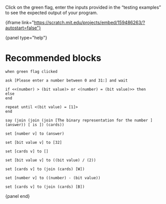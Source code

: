 Click on the green flag, enter the inputs provided in the “testing examples” to see the expected output of your program.

{iframe link="https://scratch.mit.edu/projects/embed/159486263/?autostart=false"}

{panel type="help"}

# Recommended blocks

```scratch
when green flag clicked

ask [Please enter a number between 0 and 31:] and wait

if <<(number) > (bit value)> or <(number) = (bit value)>> then
else
end

repeat until <(bit value) = [1]>
end

say (join (join (join [The binary representation for the number ] (answer)) [ is ]) (cards))
```

```scratch
set [number v] to (answer)

set [bit value v] to [32]

set [cards v] to []

set [bit value v] to ((bit value) / (2))

set [cards v] to (join (cards) [W])

set [number v] to ((number) - (bit value))

set [cards v] to (join (cards) [B])
```

{panel end}
